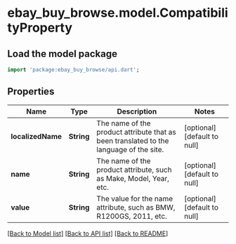 # ebay_buy_browse.model.CompatibilityProperty

## Load the model package
```dart
import 'package:ebay_buy_browse/api.dart';
```

## Properties
Name | Type | Description | Notes
------------ | ------------- | ------------- | -------------
**localizedName** | **String** | The name of the product attribute that as been translated to the language of the site. | [optional] [default to null]
**name** | **String** | The name of the product attribute, such as Make, Model, Year, etc. | [optional] [default to null]
**value** | **String** | The value for the name attribute, such as BMW, R1200GS, 2011, etc. | [optional] [default to null]

[[Back to Model list]](../README.md#documentation-for-models) [[Back to API list]](../README.md#documentation-for-api-endpoints) [[Back to README]](../README.md)


